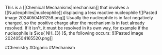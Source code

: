 This is a [[Chemical Mechanisms|mechanism]] that involves a [[Nucleophiles|nucleophile]] displacing a less reactive nucleophile
![[Pasted image 20240504161258.png]]
Usually the nucleophile is in fact negatively charged, so the positive charge after the mechanism is in fact already resolved. If it isn't, it must be resolved in its own way, for example if the nucleophile is $\ce{ NH_{3} }$, the following occurs:
![[Pasted image 20240504165520.png]]

#Chemistry #Organic #Mechanism